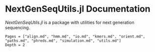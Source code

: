 # NextGenSeqUtils.jl Documentation

*NextGenSeqUtils.jl* is a package with utilities for next generation sequencing.

```@contents
Pages = ["align.md", "hmm.md", "io.md", "kmers.md", "orient.md", "paths.md", "phreds.md", "simulation.md", "utils.md"]
Depth = 2
```
